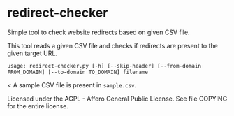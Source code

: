 # redirect-checker

Simple tool to check website redirects based on given CSV file. 

This tool reads a given CSV file and checks if redirects are present
to the given target URL. 

````
usage: redirect-checker.py [-h] [--skip-header] [--from-domain FROM_DOMAIN] [--to-domain TO_DOMAIN] filename
````
<
A sample CSV file is present in `sample.csv`.

Licensed under the AGPL - Affero General Public License. See file COPYING for the entire license. 
